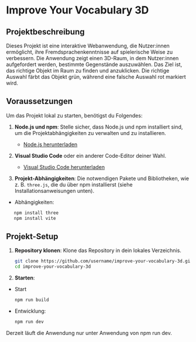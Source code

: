 # Improve Your Vocabulary 3D

## Projektbeschreibung
Dieses Projekt ist eine interaktive Webanwendung, die Nutzer:innen ermöglicht, ihre Fremdsprachenkenntnisse auf spielerische Weise zu verbessern. Die Anwendung zeigt einen 3D-Raum, in dem Nutzer:innen aufgefordert werden, bestimmte Gegenstände auszuwählen. Das Ziel ist, das richtige Objekt im Raum zu finden und anzuklicken. Die richtige Auswahl färbt das Objekt grün, während eine falsche Auswahl rot markiert wird.

## Voraussetzungen

Um das Projekt lokal zu starten, benötigst du Folgendes:

1. **Node.js und npm**: Stelle sicher, dass Node.js und npm installiert sind, um die Projektabhängigkeiten zu verwalten und zu installieren.  
   - [Node.js herunterladen](https://nodejs.org/)

2. **Visual Studio Code** oder ein anderer Code-Editor deiner Wahl.  
   - [Visual Studio Code herunterladen](https://code.visualstudio.com/)

3. **Projekt-Abhängigkeiten**: Die notwendigen Pakete und Bibliotheken, wie z. B. `three.js`, die du über npm installierst (siehe Installationsanweisungen unten).
- Abhängigkeiten:
```bash
   npm install three 
   npm install vite
```

## Projekt-Setup

1. **Repository klonen**:
   Klone das Repository in dein lokales Verzeichnis.
   ```bash
   git clone https://github.com/username/improve-your-vocabulary-3d.git
   cd improve-your-vocabulary-3d
   ```

2. **Starten**:
- Start
   ```bash
   npm run build
   ```
- Entwicklung:
   ```bash
   npm run dev
   ```

Derzeit läuft die Anwendung nur unter Anwendung von npm run dev.
   